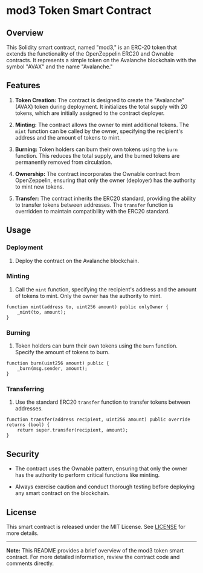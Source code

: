 # mod3 Token Smart Contract

## Overview

This Solidity smart contract, named "mod3," is an ERC-20 token that extends the functionality of the OpenZeppelin ERC20 and Ownable contracts. It represents a simple token on the Avalanche blockchain with the symbol "AVAX" and the name "Avalanche."

## Features

1. **Token Creation:** The contract is designed to create the "Avalanche" (AVAX) token during deployment. It initializes the total supply with 20 tokens, which are initially assigned to the contract deployer.

2. **Minting:** The contract allows the owner to mint additional tokens. The `mint` function can be called by the owner, specifying the recipient's address and the amount of tokens to mint.

3. **Burning:** Token holders can burn their own tokens using the `burn` function. This reduces the total supply, and the burned tokens are permanently removed from circulation.

4. **Ownership:** The contract incorporates the Ownable contract from OpenZeppelin, ensuring that only the owner (deployer) has the authority to mint new tokens.

5. **Transfer:** The contract inherits the ERC20 standard, providing the ability to transfer tokens between addresses. The `transfer` function is overridden to maintain compatibility with the ERC20 standard.

## Usage

### Deployment

1. Deploy the contract on the Avalanche blockchain.

### Minting

1. Call the `mint` function, specifying the recipient's address and the amount of tokens to mint. Only the owner has the authority to mint.

```solidity
function mint(address to, uint256 amount) public onlyOwner {
    _mint(to, amount);
}
```

### Burning

1. Token holders can burn their own tokens using the `burn` function. Specify the amount of tokens to burn.

```solidity
function burn(uint256 amount) public {
    _burn(msg.sender, amount);
}
```

### Transferring

1. Use the standard ERC20 `transfer` function to transfer tokens between addresses.

```solidity
function transfer(address recipient, uint256 amount) public override returns (bool) {
    return super.transfer(recipient, amount);
}
```

## Security

- The contract uses the Ownable pattern, ensuring that only the owner has the authority to perform critical functions like minting.

- Always exercise caution and conduct thorough testing before deploying any smart contract on the blockchain.

## License

This smart contract is released under the MIT License. See [LICENSE](LICENSE) for more details.

---

**Note:** This README provides a brief overview of the mod3 token smart contract. For more detailed information, review the contract code and comments directly.
